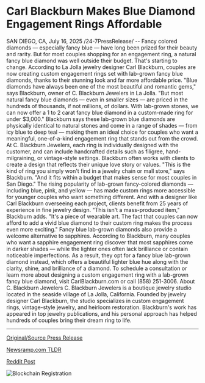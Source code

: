 # Carl Blackburn Makes Blue Diamond Engagement Rings Affordable

SAN DIEGO, CA, July 16, 2025 /24-7PressRelease/ -- Fancy colored diamonds — especially fancy blue — have long been prized for their beauty and rarity. But for most couples shopping for an engagement ring, a natural fancy blue diamond was well outside their budget. That's starting to change.  According to La Jolla jewelry designer Carl Blackburn, couples are now creating custom engagement rings set with lab-grown fancy blue diamonds, thanks to their stunning look and far more affordable price.  "Blue diamonds have always been one of the most beautiful and romantic gems," says Blackburn, owner of C. Blackburn Jewelers in La Jolla. "But most natural fancy blue diamonds — even in smaller sizes — are priced in the hundreds of thousands, if not millions, of dollars. With lab-grown stones, we can now offer a 1 to 2 carat fancy blue diamond in a custom-made ring for under $3,000."  Blackburn says these lab-grown blue diamonds are physically identical to natural stones and come in a range of shades — from icy blue to deep teal — making them an ideal choice for couples who want a meaningful, one-of-a-kind engagement ring that stands out from the crowd.  At C. Blackburn Jewelers, each ring is individually designed with the customer, and can include handcrafted details such as filigree, hand-milgraining, or vintage-style settings. Blackburn often works with clients to create a design that reflects their unique love story or values.  "This is the kind of ring you simply won't find in a jewelry chain or mall store," says Blackburn. "And it fits within a budget that makes sense for most couples in San Diego."  The rising popularity of lab-grown fancy-colored diamonds — including blue, pink, and yellow — has made custom rings more accessible for younger couples who want something different. And with a designer like Carl Blackburn overseeing each project, clients benefit from 25 years of experience in fine jewelry design.  "This isn't a mass-produced item," Blackburn adds. "It's a piece of wearable art. The fact that couples can now afford to add a vivid blue diamond to their custom ring makes the process even more exciting."  Fancy blue lab-grown diamonds also provide a welcome alternative to sapphires. According to Blackburn, many couples who want a sapphire engagement ring discover that most sapphires come in darker shades — while the lighter ones often lack brilliance or contain noticeable imperfections. As a result, they opt for a fancy blue lab-grown diamond instead, which offers a beautiful lighter blue hue along with the clarity, shine, and brilliance of a diamond.  To schedule a consultation or learn more about designing a custom engagement ring with a lab-grown fancy blue diamond, visit CarlBlackburn.com or call (858) 251-3006.  About C. Blackburn Jewelers  C. Blackburn Jewelers is a boutique jewelry studio located in the seaside village of La Jolla, California. Founded by jewelry designer Carl Blackburn, the studio specializes in custom engagement rings, vintage-style jewelry, and heirloom restoration. Blackburn's work has appeared in top jewelry publications, and his personal approach has helped hundreds of couples bring their dream ring to life. 

---

[Original/Source Press Release](https://www.24-7pressrelease.com/press-release/524874/carl-blackburn-makes-blue-diamond-engagement-rings-affordable)
                    

[Newsramp.com TLDR](https://newsramp.com/curated-news/lab-grown-blue-diamonds-revolutionize-affordable-luxury-engagement-rings/243d339c4dfd1500128b015982ee4643) 

 



[Reddit Post](https://www.reddit.com/r/Lifestyle_Culture/comments/1m169x4/labgrown_blue_diamonds_revolutionize_affordable/) 



![Blockchain Registration](https://cdn.newsramp.app/24-7PressRelease/qrcode/257/16/jazzvWL3.webp)